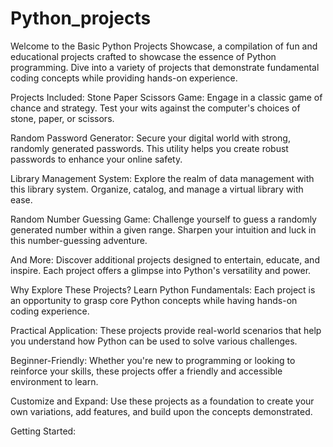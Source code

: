 # Python_projects
Welcome to the Basic Python Projects Showcase, a compilation of fun and educational projects crafted to showcase the essence of Python programming. Dive into a variety of projects that demonstrate fundamental coding concepts while providing hands-on experience.

Projects Included:
Stone Paper Scissors Game: Engage in a classic game of chance and strategy. Test your wits against the computer's choices of stone, paper, or scissors.

Random Password Generator: Secure your digital world with strong, randomly generated passwords. This utility helps you create robust passwords to enhance your online safety.

Library Management System: Explore the realm of data management with this library system. Organize, catalog, and manage a virtual library with ease.

Random Number Guessing Game: Challenge yourself to guess a randomly generated number within a given range. Sharpen your intuition and luck in this number-guessing adventure.

And More: Discover additional projects designed to entertain, educate, and inspire. Each project offers a glimpse into Python's versatility and power.

Why Explore These Projects?
Learn Python Fundamentals: Each project is an opportunity to grasp core Python concepts while having hands-on coding experience.

Practical Application: These projects provide real-world scenarios that help you understand how Python can be used to solve various challenges.

Beginner-Friendly: Whether you're new to programming or looking to reinforce your skills, these projects offer a friendly and accessible environment to learn.

Customize and Expand: Use these projects as a foundation to create your own variations, add features, and build upon the concepts demonstrated.

Getting Started:
